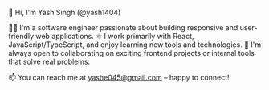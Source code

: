 👋 Hi, I'm Yash Singh (@yash1404)

👨‍💻 I'm a software engineer passionate about building responsive and user-friendly web applications.
⚛️ I work primarily with React, JavaScript/TypeScript, and enjoy learning new tools and technologies.
🚀 I'm always open to collaborating on exciting frontend projects or internal tools that solve real problems.

📫 You can reach me at yashe045@gmail.com – happy to connect!
